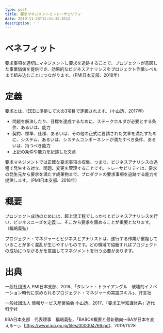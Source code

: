 ```yaml
---
type: post
title: 要求マネジメントとトレーサビリティ
date: 2019-11-28T12:44:33.651Z
description: ' '
---
```

# ベネフィット

要求事項を適切にマネジメントし要求を追跡することで、プロジェクトが意図した事業価値を提供でき、効果的なビジネスアナリシスをプロジェクト作業レベルまで組み込むことにつながります。（PMI日本支部、2018年）

# 定義

要求とは、IEEEに準拠して次の3項目で定義されます。（小山透、2017年）

* 問題を解決したり、目標を達成するために、ステークホルダが必要とする条件、あるいは、能力
* 契約、標準、仕様、あるいは、その他の正式に要請された文章を満たすために、システム、あるいは、システムコンポーネントが満たすべき条件、あるいは、持つべき能力
* 上記の条件や能力を記述した文章

要求マネジメントでは正確な要求事項の収集、つまり、ビジネスアナリシスの過程で発生する対立、問題、変更を管理することです。トレーサビリティは、要求の発生元から要求を満たす成果物まで、プロダクトの要求事項を追跡する能力を提供します。（PMI日本支部、2018年）

# 概要

プロジェクト成功のためには、超上流工程でしっかりとビジネスアナリシスを行い、ビジネスニーズを定義し、そこから要求を固めることが重要となります。（福嶋義弘）

プロジェクト・マネジャーとビジネスとアナリストは、遂行する作業が重複していることが多く混乱が生じやすいものです。どの領域で協働すればプロジェクトの成功につながるかを意識してマネジメントを行う必要があります。

# 出典

一般社団法人 PMI日本支部、2018、「タレント・トライアングル　破壊的イノベーション時代に求められるプロジェクト・マネジャーの実践スキル」、評言社

一般社団法人 情報サービス産業協会 小山透、2017、「要求工学知識体系」近代科学社

IIBA日本支部　代表理事　福嶋義弘、「BABOK概要と最新動向～BAが日本を変える～」、<https://www.ipa.go.jp/files/000004766.pdf>、2019/11/28
